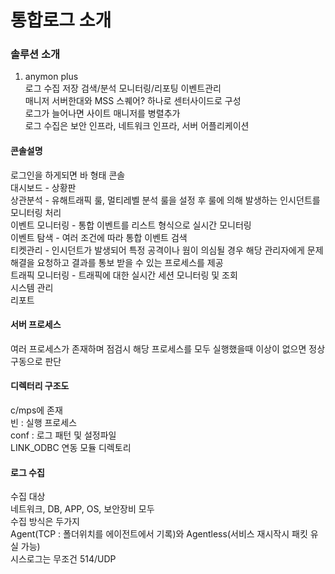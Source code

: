 # 통합로그 소개
### 솔루션 소개  
1. anymon plus  
로그 수집 저장 검색/분석 모니터링/리포팅 이벤트관리  
매니저 서버한대와 MSS 스퀘어? 하나로 센터사이드로 구성  
로그가 늘어나면 사이트 매니저를 병렬추가  
로그 수집은 보안 인프라, 네트워크 인프라, 서버 어플리케이션  

#### 콘솔설명
로그인을 하게되면 바 형태 콘솔  
대시보드 - 상황판  
상관분석 - 유해트래픽 룰, 멀티레벨 분석 룰을 설정 후 룰에 의해 발생하는 인시던트를 모니터링 처리  
이벤트 모니터링 - 통합 이벤트를 리스트 형식으로 실시간 모니터링  
이벤트 탐색 - 여러 조건에 따라 통합 이벤트 검색  
티켓관리 - 인시던트가 발생되어 특정 공격이나 웜이 의심될 경우 해당 관리자에게 문제 해결을 요청하고 결과를 통보 받을 수 있는 프로세스를 제공  
트래픽 모니터링 - 트래픽에 대한 실시간 세션 모니터링 및 조회  
시스템 관리  
리포트  

#### 서버 프로세스  
여러 프로세스가 존재하며 점검시 해당 프로세스를 모두 실행했을때 이상이 없으면 정상 구동으로 판단  

#### 디렉터리 구조도  
c/mps에 존재  
빈 : 실행 프로세스  
conf : 로그 패턴 및 설정파일  
LINK_ODBC 연동 모듈 디렉토리  

#### 로그 수집  
수집 대상  
네트워크, DB, APP, OS, 보안장비 모두  
수집 방식은 두가지  
Agent(TCP : 폴더위치를 에이전트에서 기록)와 Agentless(서비스 재시작시 패킷 유실 가능)  
시스로그는 무조건 514/UDP


